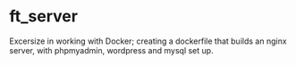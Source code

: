# ft_server

Excersize in working with Docker; creating a dockerfile that builds an nginx server, with phpmyadmin, wordpress and mysql set up. 

